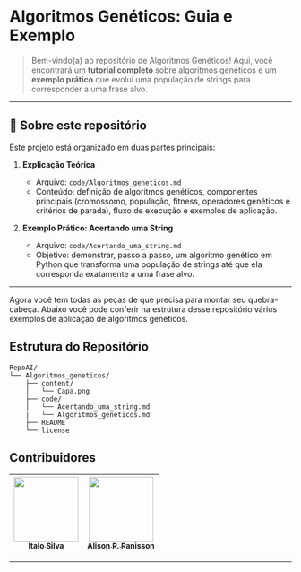 # Algoritmos Genéticos: Guia e Exemplo

> Bem-vindo(a) ao repositório de Algoritmos Genéticos! Aqui, você encontrará um **tutorial completo** sobre algoritmos genéticos e um **exemplo prático** que evolui uma população de strings para corresponder a uma frase alvo.

---

## 📘 Sobre este repositório

Este projeto está organizado em duas partes principais:

1. **Explicação Teórica**  
   - Arquivo: `code/Algoritmos_geneticos.md`  
   - Conteúdo: definição de algoritmos genéticos, componentes principais (cromossomo, população, fitness, operadores genéticos e critérios de parada), fluxo de execução e exemplos de aplicação.

2. **Exemplo Prático: Acertando uma String**  
   - Arquivo: `code/Acertando_uma_string.md`  
   - Objetivo: demonstrar, passo a passo, um algoritmo genético em Python que transforma uma população de strings até que ela corresponda exatamente a uma frase alvo.

---

Agora você tem todas as peças de que precisa para montar seu quebra-cabeça. Abaixo você pode conferir na estrutura desse repositório vários exemplos de aplicação de algoritmos genéticos.
## Estrutura do Repositório

```text
RepoAI/
└── Algoritmos_geneticos/
    ├── content/
    │   └── Capa.png
    ├── code/
    |   └── Acertando_uma_string.md
    |   └── Algoritmos_geneticos.md
    ├── README
    └── license    
```

## Contribuidores

 | [<img loading="lazy" src="https://avatars.githubusercontent.com/u/91793807?v=4" width=115><br><sub>Ítalo Silva</sub>](https://github.com/ITA-LOW) |  [<img loading="lazy" src="https://avatars.githubusercontent.com/u/11313404?v=4" width=115><br><sub>Alison R. Panisson</sub>](https://github.com/AlisonPanisson) |
| :---: | :---: |

---



